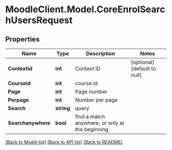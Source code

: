 # MoodleClient.Model.CoreEnrolSearchUsersRequest

## Properties

Name | Type | Description | Notes
------------ | ------------- | ------------- | -------------
**Contextid** | **int** | Context ID | [optional] [default to null]
**Courseid** | **int** | course id | 
**Page** | **int** | Page number | 
**Perpage** | **int** | Number per page | 
**Search** | **string** | query | 
**Searchanywhere** | **bool** | find a match anywhere, or only at the beginning | 

[[Back to Model list]](../README.md#documentation-for-models) [[Back to API list]](../README.md#documentation-for-api-endpoints) [[Back to README]](../README.md)

